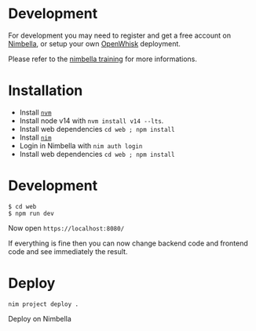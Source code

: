 # Development

For development you may need to register and get a free account on [Nimbella](https://www.nimbella.com/), or  setup your own [OpenWhisk](https://openwhisk.apache.org/) deployment.


Please refer to the [nimbella training](https://github.com/nimbella/nimbella-training) for more informations. 


# Installation

- Install [`nvm`](https://github.com/nvm-sh/nvm)  
- Install node v14 with `nvm install v14 --lts`.
- Install web dependencies `cd web ; npm install`
- Install [`nim`](https://docs.nimbella.com/install/)
- Login in Nimbella with `nim auth login`
- Install web dependencies `cd web ; npm install`

# Development

```
$ cd web
$ npm run dev
```

Now open `https://localhost:8080/`

If everything is fine then you can now change backend code and frontend code and see immediately the result.

# Deploy

`nim project deploy .`

Deploy on Nimbella
